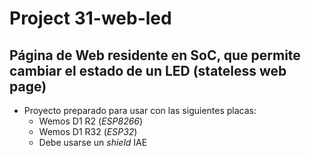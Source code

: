 #   Project 31-web-led
##  Página de Web residente en SoC, que permite cambiar el estado de un LED (stateless web page)

- Proyecto preparado para usar con las siguientes placas:
    - Wemos D1 R2   (_ESP8266_)
    - Wemos D1 R32  (_ESP32_)
    - Debe usarse un _shield_ IAE


